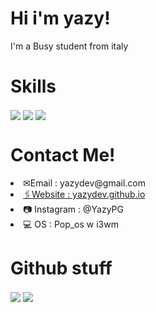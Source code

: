 <h1>
  Hi i'm yazy!
 </h1>
 <p>I'm a Busy student from italy</p>
 
 <h1>Skills</h1>
 <img align="center" src="https://img.shields.io/badge/JavaScript-F7DF1E?style=for-the-badge&logo=javascript&logoColor=black" />
 <img align="center"  src="https://img.shields.io/badge/Go-00ADD8?style=for-the-badge&logo=go&logoColor=white" />
 <img align="center" src="https://img.shields.io/badge/C-00599C?style=for-the-badge&logo=c&logoColor=white" />
 <h1>Contact Me!</h1>
<li> ✉Email : yazydev@gmail.com</li>
<a target="_blank" href="https://yazydev.github.io/"><li> 🖇Website : yazydev.github.io</li></a>
<li> 📷 Instagram : @YazyPG</li>
<li> 💻 OS : Pop_os w i3wm</li>
<h1>Github stuff</h1>
<div>
  <a href="https://github.com/yazydev">
   <img align="center" src="https://github-readme-stats.vercel.app/api/top-langs/?username=yazydev&hide_border=true&theme=radical"/></a>
<a href="https://github.com/yazydev">
  <img align="center" src="https://github-readme-stats.vercel.app/api?username=Yazydev&theme=radical"/>
  </a>
</div>

